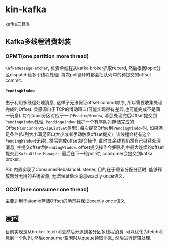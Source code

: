 # kin-kafka

kafka工具类

## Kafka多线程消费封装

### OPMT(one partition more thread)

`KafkaMessageFetcher`, 负责单线程从kafka broker抓取record, 然后根据topic分区dispatch给多个线程处理. 每次poll循环时都会把队列中的待提交的offset commit.

#### `PendingWindow`

由于利用多线程处理消息, 这样子无法保证offset commit顺序, 所以需要收集处理完成的Offset. 灵感源自于TCP的滑动窗口(可能实现得有差异,也可能完成不是同一玩意).
每个topic分区对应于一个`PendingWindow`, 消息处理完后Offset提交到`PendingWindow`处理, `PendingWindow`
维护一个有序队列存储完成的Offset(`ConcurrentSkipListSet`类型), 每次提交Offse到`PendingWindow`时, 如果满足条件(队列大小满足窗口大小或者手动触发offset提交),
该线程会持有这个`PendingWindow`(无锁), 然后完成offset提交操作, 此时其余线程仍然自己继续处理消息, 并提交offset到`PendingWindow`.
offset提交操作会把队列中最大连续的offset提交到`KafkaOffsetManager`, 最后在下一轮poll时, consumer会提交到kafka broker.

PS: 内置实现了ConsumerRebalanceListener, 目的在于重新分配分区时, 能够释放部分无用的系统资源, 无法保证处理消息exactly once语义.

### OCOT(one consumer one thread)

主要适用于atomic存储Offset的场景并保证exactly once语义

## 展望

目前实现是从broker fetch消息然后分派到各分区多线程消费. 可以优化为fetch消息到一个队列, 然后consumer空闲时从queue读取消息, 然后进行逻辑处理.